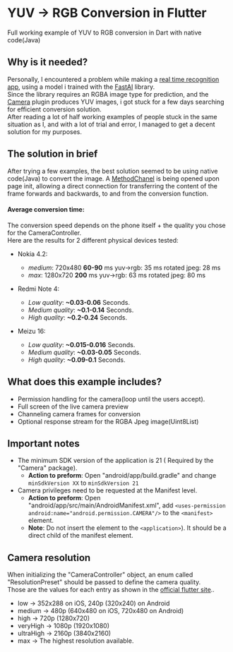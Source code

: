 # YUV -> RGB Conversion in Flutter

Full working example of YUV to RGB conversion in Dart with native code(Java)

## Why is it needed?
Personally, I encountered a problem while making a [real time recognition app](https://github.com/tomerblecher/fruit-recoginition-app), using a model i trained with the [FastAI](https://www.fast.ai/) library.  
Since the library requires an RGBA image type for prediction, and the [Camera](https://pub.dev/packages/camera) plugin produces YUV images, i got stuck for a few days searching for efficient conversion solution.  
After reading a lot of half working examples of people stuck in the same situation as I, and with a lot of trial and error, I managed to get a decent solution for my purposes.

## The solution in brief
After trying a few examples, the best solution seemed to be using native code(Java) to convert the image.
A [MethodChanel](https://flutter.dev/docs/development/platform-integration/platform-channels?tab=android-channel-java-tab) is being opened upon page init, allowing a direct connection for transferring the content of the frame forwards and backwards, to and from the conversion function.

#### Average conversion time:
The conversion speed depends on the phone itself + the quality you chose for the CameraController.  
Here are the results for 2 different physical devices tested:

* Nokia 4.2:
  * *medium*: 720x480 **60-90** ms yuv->rgb: 35 ms rotated jpeg: 28 ms
  * *max*: 1280x720 **200** ms yuv->rgb: 63 ms rotated jpeg: 80 ms

* Redmi Note 4:
  * *Low quality*: **~0.03-0.06** Seconds.
  * *Medium quality*: **~0.1-0.14** Seconds.
  * *High quality*: **~0.2-0.24** Seconds.

* Meizu 16:
  * *Low quality*: **~0.015-0.016** Seconds.
  * *Medium quality*: **~0.03-0.05** Seconds.
  * *High quality*: **~0.09-0.1** Seconds.
  
## What does this example includes?
* Permission handling for the camera(loop until the users accept).
* Full screen of the live camera preview
* Channeling camera frames for conversion
* Optional response stream for the RGBA Jpeg image(Uint8List)

## Important notes
* The minimum SDK version of the application is 21 ( Required by the "Camera" package).
  * **Action to preform**: Open "android/app/build.gradle" and change
   ```minSdkVersion XX``` to ```minSdkVersion 21```
* Camera privileges need to be requested at the Manifest level.
  * **Action to preform**: Open "android/app/src/main/AndroidManifest.xml",
add ```<uses-permission android:name="android.permission.CAMERA"/>``` to the ```<manifest>``` element.
  * **Note**: Do not insert the element to the ```<application>```). It should be a direct child of the manifest element.

## Camera resolution
When initializing the "CameraController" object, an enum called "ResolutionPreset" should be passed to define the camera quality.  
Those are the values for each entry as shown in the [official flutter site](https://pub.dev/documentation/camera/latest/camera/ResolutionPreset-class.html)..

* low → 352x288 on iOS, 240p (320x240) on Android
* medium → 480p (640x480 on iOS, 720x480 on Android)
* high → 720p (1280x720)
* veryHigh → 1080p (1920x1080)
* ultraHigh → 2160p (3840x2160)
* max → The highest resolution available.




